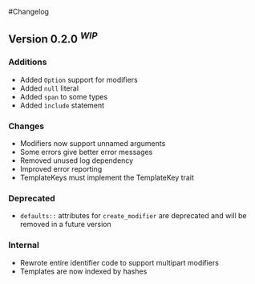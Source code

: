 #Changelog

## Version 0.2.0 <sup><i>WIP</i></sup>
### Additions
* Added `Option` support for modifiers
* Added `null` literal
* Added `span` to some types
* Added `ìnclude` statement

### Changes
* Modifiers now support unnamed arguments
* Some errors give better error messages
* Removed unused log dependency
* Improved error reporting
* TemplateKeys must implement the TemplateKey trait

### Deprecated
* `defaults::` attributes for `create_modifier` are deprecated and will be removed in a future version

### Internal
* Rewrote entire identifier code to support multipart modifiers
* Templates are now indexed by hashes